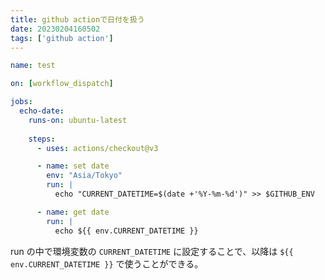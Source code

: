 ```yaml
---
title: github actionで日付を扱う
date: 20230204160502
tags: ['github action']
---
```


```yaml
name: test

on: [workflow_dispatch]

jobs:
  echo-date:
    runs-on: ubuntu-latest
    
    steps:
      - uses: actions/checkout@v3

      - name: set date
        env: "Asia/Tokyo"
        run: |
          echo "CURRENT_DATETIME=$(date +'%Y-%m-%d')" >> $GITHUB_ENV

      - name: get date
        run: |
          echo ${{ env.CURRENT_DATETIME }}
```

run の中で環境変数の `CURRENT_DATETIME` に設定することで、以降は `${{ env.CURRENT_DATETIME }}` で使うことができる。
